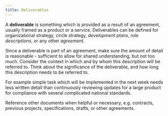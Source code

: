 ```yaml
---
title: Deliverables
---
```



A **deliverable** is something which is provided as a result of an agreement, usually framed as a product or a service. Deliverables can be defined for organizational strategy, circle strategy, *development plans*, *role descriptions*, or any other *agreement*.

Since a deliverable is part of an agreement, make sure the amount of detail is reasonable - sufficient to allow for  shared understanding, but not too much. Consider the context in which and by whom this description will be referred to. Think about the significance of the deliverable, and how long this description needs to be referred to.

 For example simple task which will be implemented in the next week needs less written detail than continuously reviewing updates for a large product for compliance with several complicated national standards. 
 
Reference other documents when helpful or necessary, e.g. contracts, previous projects, specifications, drafts, or other agreements.


